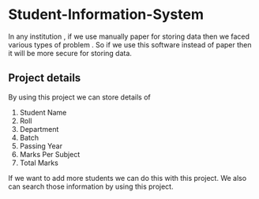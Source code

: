 # Student-Information-System
In any institution , if we use manually paper for storing data then we faced various types of problem . So if we use this software instead of paper then it will be more secure for storing data.

## Project details
By using this project we can store details of
1. Student Name
2. Roll
3. Department
4. Batch
5. Passing Year 
6. Marks Per Subject 
7. Total Marks

If we want to add more students we can do this with this project.
We also can search those information by using this project. 

